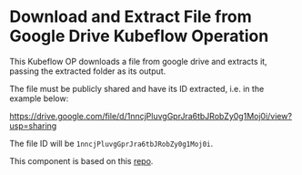 # Download and Extract File from Google Drive Kubeflow Operation
This Kubeflow OP downloads a file from google drive and extracts it, passing the extracted folder as its output.

The file must be publicly shared and have its ID extracted, i.e. in the example below:

https://drive.google.com/file/d/1nncjPluvgGprJra6tbJRobZy0g1Moj0i/view?usp=sharing

The file ID will be `1nncjPluvgGprJra6tbJRobZy0g1Moj0i`.

This component is based on this [repo](https://github.com/nsadawi/Download-Large-File-From-Google-Drive-Using-Python).

